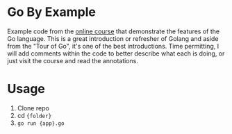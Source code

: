 # Go By Example
Example code from the [online course](https://gobyexample.com) that demonstrate the features of the Go language. This is a great introduction or refresher of Golang and aside from the "Tour of Go", it's one of the best introductions. Time permitting, I will add comments within the code to better describe what each is doing, or just visit the course and read the annotations.

# Usage
1. Clone repo
2. cd `{folder}`
3. `go run {app}.go`
